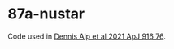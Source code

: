 # 87a-nustar

Code used in [Dennis Alp et al 2021 ApJ 916 76](https://iopscience.iop.org/article/10.3847/1538-4357/ac052d).
